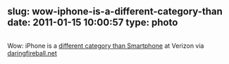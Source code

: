 slug: wow-iphone-is-a-different-category-than
date: 2011-01-15 10:00:57
type: photo
---

<a href="http://daringfireball.net/misc/2011/01/verizon-phones.png"><img src="{{@asset.url swerner/tumblr/2011-01-15-wow-iphone-is-a-different-category-than-1af8e84269.png}}" alt=""/></a>

Wow: iPhone is a [different category than Smartphone](http://www.verizonwireless.com/b2c/index.html) at Verizon via [daringfireball.net](http://daringfireball.net/misc/2011/01/verizon-phones.png)
